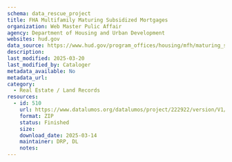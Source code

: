 ```yaml
---
schema: data_rescue_project 
title: FHA Multifamily Maturing Subsidized Mortgages
organization: Web Master Pulic Affair
agency: Department of Housing and Urban Development
websites: hud.gov
data_source: https://www.hud.gov/program_offices/housing/mfh/maturing_subsidized_mortgages
description: 
last_modified: 2025-03-20
last_modified_by: Cataloger
metadata_available: No
metadata_url: 
category:
  - Real Estate / Land Records
resources:
  - id: 510
    url: https://www.datalumos.org/datalumos/project/222922/version/V1/view
    format: ZIP
    status: Finished
    size: 
    download_date: 2025-03-14
    maintainer: DRP, DL
    notes: 
---
```

